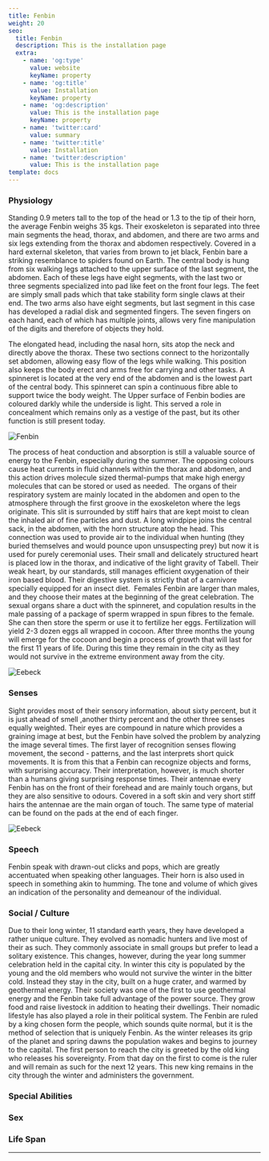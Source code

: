 ```yaml
---
title: Fenbin
weight: 20
seo:
  title: Fenbin
  description: This is the installation page
  extra:
    - name: 'og:type'
      value: website
      keyName: property
    - name: 'og:title'
      value: Installation
      keyName: property
    - name: 'og:description'
      value: This is the installation page
      keyName: property
    - name: 'twitter:card'
      value: summary
    - name: 'twitter:title'
      value: Installation
    - name: 'twitter:description'
      value: This is the installation page
template: docs
---
```


### Physiology
Standing 0.9 meters tall to the top of the head or 1.3 to the tip of their horn, the average Fenbin weighs 35 kgs. Their exoskeleton is separated into three main segments the head, thorax, and abdomen, and there are two arms and six legs extending from the thorax and abdomen respectively. Covered in a hard external skeleton, that varies from brown to jet black, Fenbin bare a striking resemblance to spiders found on Earth. The central body is hung from six walking legs attached to the upper surface of the last segment, the abdomen. Each of these legs have eight segments, with the last two or three segments specialized into pad like feet on the front four legs. The feet are simply small pads which that take stability form single claws at their end. The two arms also have eight segments, but last segment in this case has developed a radial disk and segmented fingers. The seven fingers on each hand, each of which has multiple joints, allows very fine manipulation of the digits and therefore of objects they hold.</p>
The elongated head, including the nasal horn, sits atop the neck and directly above the thorax. These two sections connect to the horizontally set abdomen, allowing easy flow of the legs while walking. This position also keeps the body erect and arms free for carrying and other tasks. A spinneret is located at the very end of the abdomen and is the lowest part of the central body. This spinneret can spin a continuous fibre able to support twice the body weight. The Upper surface of Fenbin bodies are coloured darkly while the underside is light. This served a role in concealment which remains only as a vestige of the past, but its other function is still present today. </p>

![Fenbin](/images/Fenbin_grey.jpg)</p>

The process of heat conduction and absorption is still a valuable source of energy to the Fenbin, especially during the summer. The opposing colours cause heat currents in fluid channels within the thorax and abdomen, and this action drives molecule sized thermal-pumps that make high energy molecules that can be stored or used as needed. 
The organs of their respiratory system are mainly located in the abdomen and open to the atmosphere through the first groove in
the exoskeleton where the legs originate. This slit is surrounded by stiff hairs that are kept moist to clean the inhaled air of fine particles and dust. A long windpipe joins the central sack, in the abdomen, with the horn structure atop the head. This connection was used to provide air to the individual when hunting (they buried themselves and would pounce upon unsuspecting prey) but now it is used for purely ceremonial uses. Their small and delicately structured heart is placed low in the thorax, and indicative of the light gravity of Tabell. Their weak heart, by our standards, still manages efficient oxygenation of their iron based blood. Their digestive system is strictly that of a carnivore specially equipped for an insect diet. 
Females Fenbin are larger than males, and they choose their mates at the beginning of the great celebration. The sexual organs share a duct with the spinneret, and copulation results in the male passing of a package of sperm wrapped in spun fibres to the female. She can then store the sperm or use it to fertilize her eggs. Fertilization will yield 2-3 dozen eggs all wrapped in cocoon. After three months the young will emerge for the cocoon and begin a process of growth that will last for the first 11 years of life. During this time they remain in the city as they would not survive in the extreme environment away from the city.

![Eebeck](/images/Fenbin_bw.jpg)</p>

### Senses
Sight provides most of their sensory information, about sixty percent, but it is just ahead of smell ,another thirty percent and the other three senses equally weighted. Their eyes are compound in nature which provides a graining image at best, but the Fenbin have solved the problem by analyzing the image several times. The first layer of recognition senses flowing movement, the second - patterns, and the last interprets short quick movements. It is from this that a Fenbin can recognize objects and forms, with surprising accuracy. Their interpretation, however, is much shorter than a humans giving surprising response times. Their antennae every Fenbin has on the front of their forehead and are mainly touch organs, but they are also sensitive to odours. Covered in a soft skin and very short stiff hairs the antennae are the main organ of touch. The same type of material can be found on the pads at the end of each finger.

![Eebeck](/images/FenbinAnatomical.jpg)</p>

### Speech
Fenbin speak with drawn-out clicks and pops, which are greatly accentuated when speaking other languages. Their horn is also used in speech in something akin to humming. The tone and volume of which gives an indication of the personality and demeanour of the individual.

### Social / Culture
Due to their long winter, 11 standard earth years, they have developed a rather unique culture. They evolved as nomadic hunters and live most of their as such. They commonly associate in small groups but prefer to lead a solitary existence. This changes, however, during the year long summer celebration held in the capital city. In winter this city is populated by the young and the old members who would not  survive the winter in the bitter cold. Instead they stay  in the city, built on a huge crater, and warmed by geothermal energy. Their society was one of the first to use geothermal energy and the Fenbin take full advantage of the power source. They grow food and raise livestock in addition to heating their dwellings. Their nomadic lifestyle has also played a role in their political system. The Fenbin are ruled by a king chosen form the people, which sounds quite normal, but it is the method of selection that is uniquely Fenbin. As the winter releases its grip of the planet and spring dawns the population wakes and begins to journey to the capital. The first person to reach the city is greeted by the old king who releases his sovereignty. From that day on the first to come is the ruler and will remain as such for the next 12 years. This new king remains in the city through the winter and administers the government.

### Special Abilities

### Sex

### Life Span
---

